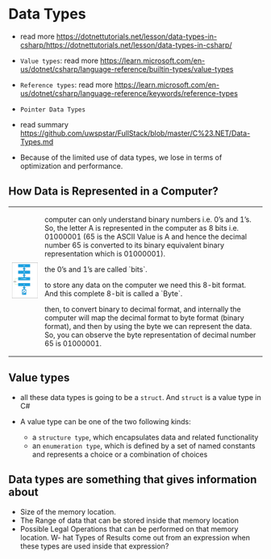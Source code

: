 # Data Types

- read more <https://dotnettutorials.net/lesson/data-types-in-csharp/https://dotnettutorials.net/lesson/data-types-in-csharp/>

- `Value types`: read more <https://learn.microsoft.com/en-us/dotnet/csharp/language-reference/builtin-types/value-types>

- `Reference types`: read more <https://learn.microsoft.com/en-us/dotnet/csharp/language-reference/keywords/reference-types>

- `Pointer Data Types`

- read summary <https://github.com/uwspstar/FullStack/blob/master/C%23.NET/Data-Types.md>

- Because of the limited use of data types, we lose in terms of optimization and performance.

## How Data is Represented in a Computer?

<table>
  <tr>
    <td>
      <img src ="https://github.com/uwspstar/FullStack/blob/master/Img/101_Data_is_Represented.png" />
    </td>
    <td>
      <p>computer can only understand binary numbers i.e. 0’s and 1’s. So, the letter A is represented in the computer as 8 bits i.e. 01000001 (65 is the ASCII Value is A and hence the decimal number 65 is converted to its binary equivalent binary representation which is 01000001).<p>
      <p>the 0’s and 1’s are called `bits`.</p>
      <p>to store any data on the computer we need this 8-bit format. And this complete 8-bit is called a `Byte`.</p>
      <p>then, to convert binary to decimal format, and internally the computer will map the decimal format to byte format (binary format), and then by using the byte we can represent the data. So, you can observe the byte representation of decimal number 65 is 01000001.</p>
    </td>
  </tr>
</table>

## Value types

- all these data types is going to be a `struct`. And `struct` is a value type in C#

- A value type can be one of the two following kinds:
  - a `structure type`, which encapsulates data and related functionality
  - an `enumeration type`, which is defined by a set of named constants and represents a choice or a combination of choices

## Data types are something that gives information about

- Size of the memory location.
- The Range of data that can be stored inside that memory location
- Possible Legal Operations that can be performed on that memory location.
W- hat Types of Results come out from an expression when these types are used inside that expression?
